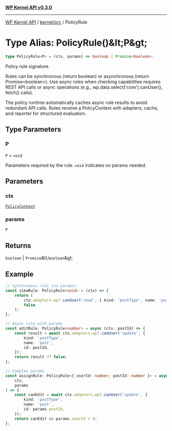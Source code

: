 [**WP Kernel API v0.3.0**](../../../README.md)

---

[WP Kernel API](../../../README.md) / [kernel/src](../README.md) / PolicyRule

# Type Alias: PolicyRule()\&lt;P\&gt;

```ts
type PolicyRule<P> = (ctx, params) => boolean | Promise<boolean>;
```

Policy rule signature.

Rules can be synchronous (return boolean) or asynchronous (return Promise&lt;boolean&gt;).
Use async rules when checking capabilities requires REST API calls or async operations
(e.g., wp.data.select('core').canUser(), fetch() calls).

The policy runtime automatically caches async rule results to avoid redundant API calls.
Rules receive a PolicyContext with adapters, cache, and reporter for structured evaluation.

## Type Parameters

### P

`P` = `void`

Parameters required by the rule. `void` indicates no params needed.

## Parameters

### ctx

[`PolicyContext`](PolicyContext.md)

### params

`P`

## Returns

`boolean` \| `Promise`\&lt;`boolean`\&gt;

## Example

```typescript
// Synchronous rule (no params)
const viewRule: PolicyRule<void> = (ctx) => {
	return (
		ctx.adapters.wp?.canUser('read', { kind: 'postType', name: 'post' }) ??
		false
	);
};

// Async rule with params
const editRule: PolicyRule<number> = async (ctx, postId) => {
	const result = await ctx.adapters.wp?.canUser('update', {
		kind: 'postType',
		name: 'post',
		id: postId,
	});
	return result ?? false;
};

// Complex params
const assignRule: PolicyRule<{ userId: number; postId: number }> = async (
	ctx,
	params
) => {
	const canEdit = await ctx.adapters.wp?.canUser('update', {
		kind: 'postType',
		name: 'post',
		id: params.postId,
	});
	return canEdit && params.userId > 0;
};
```
